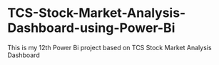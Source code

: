 # TCS-Stock-Market-Analysis-Dashboard-using-Power-Bi

This is my 12th Power Bi project based on TCS Stock Market Analysis Dashboard
